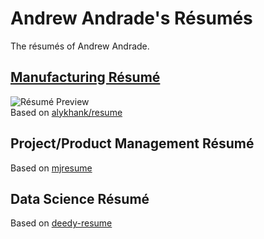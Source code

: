 # Andrew Andrade's Résumés

The résumés of Andrew Andrade.

## [Manufacturing Résumé](andrew-andrade-manufacturing.pdf)    
![Résumé Preview](https://raw.githubusercontent.com/mrandrewandrade/resumes/master/manufacturing_thumbnail.png)    
Based on [alykhank/resume](https://github.com/alykhank/resume)

## Project/Product Management Résumé
Based on [mjresume](https://github.com/MinghaoJ/mjresume) 

## Data Science Résumé
Based on [deedy-resume](https://github.com/deedydas/Deedy-Resume)
